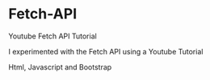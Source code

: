 # Fetch-API
Youtube Fetch API Tutorial

I experimented with the Fetch API using a Youtube Tutorial

Html, Javascript and Bootstrap
